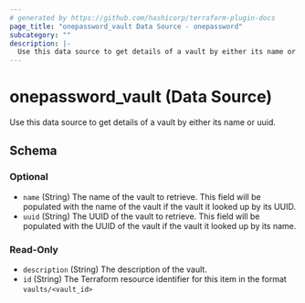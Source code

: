 ```yaml
---
# generated by https://github.com/hashicorp/terraform-plugin-docs
page_title: "onepassword_vault Data Source - onepassword"
subcategory: ""
description: |-
  Use this data source to get details of a vault by either its name or uuid.
---
```


# onepassword_vault (Data Source)

Use this data source to get details of a vault by either its name or uuid.



<!-- schema generated by tfplugindocs -->
## Schema

### Optional

- `name` (String) The name of the vault to retrieve. This field will be populated with the name of the vault if the vault it looked up by its UUID.
- `uuid` (String) The UUID of the vault to retrieve. This field will be populated with the UUID of the vault if the vault it looked up by its name.

### Read-Only

- `description` (String) The description of the vault.
- `id` (String) The Terraform resource identifier for this item in the format `vaults/<vault_id>`
